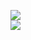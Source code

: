 [![](https://img.shields.io/badge/Made%20With-Github%20Spray-lightgrey.svg?style=for-the-badge&logo=github)](https://github.com/Annihil/github-spray#32389)  
[![](https://i.imgur.com/2DrTn0Z.gif)](https://github.com/Annihil/github-spray)